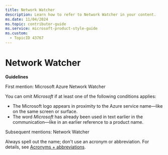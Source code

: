 ```yaml
---
title: Network Watcher
description: Learn how to refer to Network Watcher in your content.
ms.date: 11/04/2024
ms.topic: contributor-guide
ms.service: microsoft-product-style-guide
ms.custom:
  - TopicID 43767
---
```



# Network Watcher

**Guidelines**

First mention: Microsoft Azure Network Watcher

You can omit *Microsoft* if at least one of the following conditions applies:

- The Microsoft logo appears in proximity to the Azure service name—like on the same screen or surface.
- The word *Microsoft* has already been used in text earlier in the communication—like in an earlier reference to a product name.

Subsequent mentions: Network Watcher

Always spell out the name; don't use an acronym or abbreviation. For details, see [Acronyms + abbreviations](~\acronyms-and-abbreviations.md).

